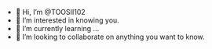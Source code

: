 - 👋 Hi, I’m @TOOSII102
- 👀 I’m interested in knowing you.
- 🌱 I’m currently learning ...
- 💞️ I’m looking to collaborate on anything you want to know.

<!---
TOOSII102/TOOSII102 is a ✨ special ✨ repository because its `README.md` (this file) appears on your GitHub profile.
You can click the Preview link to take a look at your changes.
--->
